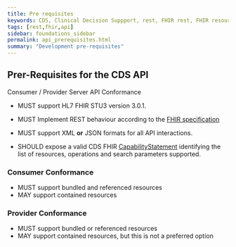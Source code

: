 ```yaml
---
title: Pre requisites
keywords: CDS, Clinical Decision Suppport, rest, FHIR rest, FHIR resource, prerequisites
tags: [rest,fhir,api]
sidebar: foundations_sidebar
permalink: api_prerequisites.html
summary: "Development pre-requisites"
---
```


## Prer-Requisites for the CDS API ##

Consumer / Provider Server API Conformance

* MUST support HL7 FHIR STU3 version 3.0.1.

* MUST Implement REST behaviour according to the [FHIR specification](http://www.hl7.org/fhir/STU3/http.html)

* MUST support XML **or** JSON formats for all API interactions.

* SHOULD expose a valid CDS FHIR [CapabilityStatement](https://www.hl7.org/fhir/STU3/capabilitystatement.html) identifying the list of resources, operations and search parameters supported. 

### Consumer Conformance ###

- MUST support bundled and referenced resources
- MAY support contained resources

### Provider Conformance ###

- MUST support bundled or referenced resources
- MAY support contained resources, but this is not a preferred option
<!--stackedit_data:
eyJoaXN0b3J5IjpbLTE0OTk5NTMxMzFdfQ==
-->